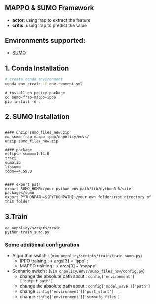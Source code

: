 ## MAPPO & SUMO Framework
- **actor**: using frap to extract the feature
- **critic**: using frap to predict the value

## Environments supported:

- [SUMO]()

## 1. Conda Installation


``` Bash
# create conda environment
conda env create -f environment.yml
```

```
# install on-policy package
cd sumo-frap-mappo-ippo
pip install -e .
```


## 2. SUMO Installation





```shell

#### unzip sumo_files_new.zip
cd sumo-frap-mappo-ippo/onpolicy/envs/
unzip sumo_files_new.zip

#### package
eclipse-sumo==1.14.0
traci
sumolib
libsumo
tqdm==4.59.0


#### export path
export SUMO_HOME=/your python env path/lib/python3.6/site-packages/sumo
export PYTHONPATH=${PYTHONPATH}:/your own folder/root directory of this folder

```


## 3.Train

```
cd onpolicy/scripts/train
python train_sumo.py
```

### Some additional configuration
- Algorithm switch : (`vim onpolicy/scripts/train/train_sumo.py`)
  - IPPO training   :-> args[3] = 'ippo' ;  
  - MAPPO training  :->  args[3] = 'mappo'
- Scenario switch : (`vim onpolicy/envs/sumo_files_new/config.py`)
  - change the absolute path about : `config['environment']['output_path']`
  - change the absolute path about : `config['model_save']['path']`
  - change `config['environment']['port_start']`
  - change `config['environment']['sumocfg_files']`
  
